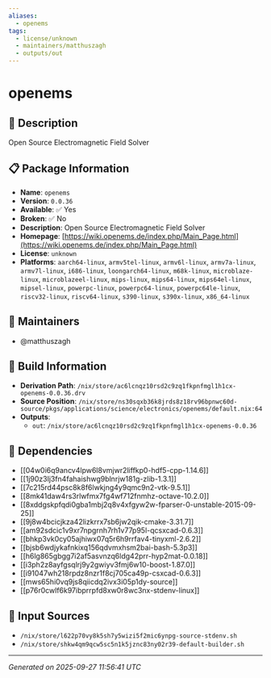 ```yaml
---
aliases:
  - openems
tags:
  - license/unknown
  - maintainers/matthuszagh
  - outputs/out
---
```


# openems

## 📝 Description

Open Source Electromagnetic Field Solver

## 📋 Package Information

- **Name**: `openems`
- **Version**: `0.0.36`
- **Available**: ✅ Yes
- **Broken**: ✅ No
- **Description**: Open Source Electromagnetic Field Solver
- **Homepage**: [https://wiki.openems.de/index.php/Main_Page.html](https://wiki.openems.de/index.php/Main_Page.html)
- **License**: `unknown`
- **Platforms**: `aarch64-linux`, `armv5tel-linux`, `armv6l-linux`, `armv7a-linux`, `armv7l-linux`, `i686-linux`, `loongarch64-linux`, `m68k-linux`, `microblaze-linux`, `microblazeel-linux`, `mips-linux`, `mips64-linux`, `mips64el-linux`, `mipsel-linux`, `powerpc-linux`, `powerpc64-linux`, `powerpc64le-linux`, `riscv32-linux`, `riscv64-linux`, `s390-linux`, `s390x-linux`, `x86_64-linux`
## 👥 Maintainers

- @matthuszagh


## 🔧 Build Information

- **Derivation Path**: `/nix/store/ac6lcnqz10rsd2c9zq1fkpnfmgl1h1cx-openems-0.0.36.drv`
- **Source Position**: `/nix/store/ns30sqxb36k8jrds8z18rv96bpnwc60d-source/pkgs/applications/science/electronics/openems/default.nix:64`
- **Outputs**:
  - `out`:  `/nix/store/ac6lcnqz10rsd2c9zq1fkpnfmgl1h1cx-openems-0.0.36`

## 🔗 Dependencies

- [[04w0i6q9ancv4lpw6l8vmjwr2liffkp0-hdf5-cpp-1.14.6]]
- [[1j90z3lj3fn4fahaishwg9blnrjw181g-zlib-1.3.1]]
- [[7c215rd44psc8k8f6lwkjng4y9qmc9n2-vtk-9.5.1]]
- [[8mk41daw4rs3rlwfmx7fg4wf712fnmhz-octave-10.2.0]]
- [[8xddgskpfqdi0gba1mbj2q8v4xfgyw2w-fparser-0-unstable-2015-09-25]]
- [[9j8w4bcicjkza42lizkrrx7sb6jw2qik-cmake-3.31.7]]
- [[am92sdcic1v9xr7npgrnh7rh1v77p95l-qcsxcad-0.6.3]]
- [[bhkp3vk0cy05ajhiwx07q5r6h9rrfav4-tinyxml-2.6.2]]
- [[bjsb6wdjykafnkixq156qdvmxhsm2bai-bash-5.3p3]]
- [[h6lg865gbgg7i2af5asvnzq6ldg42prr-hyp2mat-0.0.18]]
- [[i3ph2z8ayfgsqlrj9y2gwiyv3fmj6w10-boost-1.87.0]]
- [[i91047wh218rpdz8nzr1f8cj705ca49p-csxcad-0.6.3]]
- [[mws65hi0vq9js8qiicdq2ivx3i05p1dy-source]]
- [[p76r0cwlf6k97ibprrpfd8xw0r8wc3nx-stdenv-linux]]

## 📁 Input Sources

- `/nix/store/l622p70vy8k5sh7y5wizi5f2mic6ynpg-source-stdenv.sh`
- `/nix/store/shkw4qm9qcw5sc5n1k5jznc83ny02r39-default-builder.sh`

---
*Generated on 2025-09-27 11:56:41 UTC*
